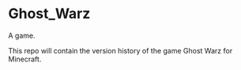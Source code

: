 # Ghost_Warz
A game.

This repo will contain the version history of the game Ghost Warz for Minecraft.
